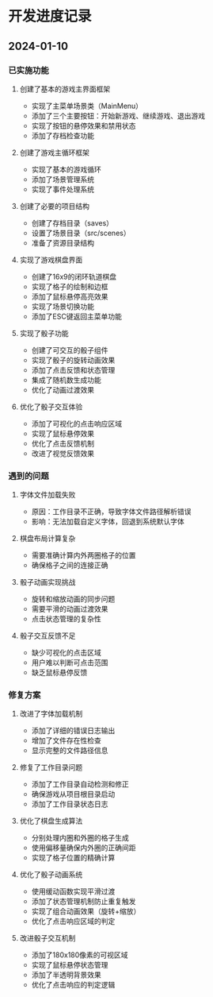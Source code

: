 # 开发进度记录

## 2024-01-10
### 已实施功能
1. 创建了基本的游戏主界面框架
   - 实现了主菜单场景类（MainMenu）
   - 添加了三个主要按钮：开始新游戏、继续游戏、退出游戏
   - 实现了按钮的悬停效果和禁用状态
   - 添加了存档检查功能

2. 创建了游戏主循环框架
   - 实现了基本的游戏循环
   - 添加了场景管理系统
   - 实现了事件处理系统

3. 创建了必要的项目结构
   - 创建了存档目录（saves）
   - 设置了场景目录（src/scenes）
   - 准备了资源目录结构

4. 实现了游戏棋盘界面
   - 创建了16x9的闭环轨道棋盘
   - 实现了格子的绘制和边框
   - 添加了鼠标悬停高亮效果
   - 实现了场景切换功能
   - 添加了ESC键返回主菜单功能

5. 实现了骰子功能
   - 创建了可交互的骰子组件
   - 实现了骰子的旋转动画效果
   - 添加了点击反馈和状态管理
   - 集成了随机数生成功能
   - 优化了动画过渡效果

6. 优化了骰子交互体验
   - 添加了可视化的点击响应区域
   - 实现了鼠标悬停效果
   - 优化了点击反馈机制
   - 改进了视觉反馈效果

### 遇到的问题
1. 字体文件加载失败
   - 原因：工作目录不正确，导致字体文件路径解析错误
   - 影响：无法加载自定义字体，回退到系统默认字体

2. 棋盘布局计算复杂
   - 需要准确计算内外两圈格子的位置
   - 确保格子之间的连接正确

3. 骰子动画实现挑战
   - 旋转和缩放动画的同步问题
   - 需要平滑的动画过渡效果
   - 点击状态管理的复杂性

4. 骰子交互反馈不足
   - 缺少可视化的点击区域
   - 用户难以判断可点击范围
   - 缺乏鼠标悬停反馈

### 修复方案
1. 改进了字体加载机制
   - 添加了详细的错误日志输出
   - 增加了文件存在性检查
   - 显示完整的文件路径信息

2. 修复了工作目录问题
   - 添加了工作目录自动检测和修正
   - 确保游戏从项目根目录启动
   - 添加了工作目录状态日志

3. 优化了棋盘生成算法
   - 分别处理内圈和外圈的格子生成
   - 使用偏移量确保内外圈的正确间距
   - 实现了格子位置的精确计算

4. 优化了骰子动画系统
   - 使用缓动函数实现平滑过渡
   - 添加了状态管理机制防止重复触发
   - 实现了组合动画效果（旋转+缩放）
   - 优化了点击响应区域的判定

5. 改进骰子交互机制
   - 添加了180x180像素的可视区域
   - 实现了鼠标悬停状态管理
   - 添加了半透明背景效果
   - 优化了点击响应的判定逻辑
